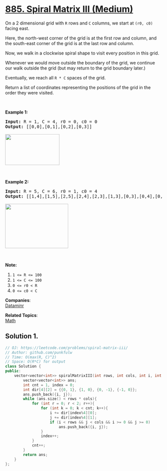 # [885. Spiral Matrix III (Medium)](https://leetcode.com/problems/spiral-matrix-iii/)

<p>On a 2 dimensional grid with <code>R</code> rows and <code>C</code> columns, we start at <code>(r0, c0)</code> facing east.</p>

<p>Here, the north-west corner of the grid is at the&nbsp;first row and column, and the south-east corner of the grid is at the last row and column.</p>

<p>Now, we walk in a clockwise spiral shape to visit every position in this grid.&nbsp;</p>

<p>Whenever we would move outside the boundary of the grid, we continue our walk outside the grid (but may return to the grid boundary later.)&nbsp;</p>

<p>Eventually, we reach all <code>R * C</code> spaces of the grid.</p>

<p>Return a list of coordinates representing the positions of the grid in the order they were visited.</p>

<p>&nbsp;</p>

<p><strong>Example 1:</strong></p>

<pre><strong>Input: </strong>R = <span id="example-input-1-1">1</span>, C = <span id="example-input-1-2">4</span>, r0 = <span id="example-input-1-3">0</span>, c0 = <span id="example-input-1-4">0</span>
<strong>Output: </strong><span id="example-output-1">[[0,0],[0,1],[0,2],[0,3]]</span>

<img alt="" src="https://s3-lc-upload.s3.amazonaws.com/uploads/2018/08/24/example_1.png" style="width: 174px; height: 99px;">
</pre>

<p>&nbsp;</p>

<p><strong>Example 2:</strong></p>

<pre><strong>Input: </strong>R = <span id="example-input-2-1">5</span>, C = <span id="example-input-2-2">6</span>, r0 = <span id="example-input-2-3">1</span>, c0 = <span id="example-input-2-4">4</span>
<strong>Output: </strong><span id="example-output-2">[[1,4],[1,5],[2,5],[2,4],[2,3],[1,3],[0,3],[0,4],[0,5],[3,5],[3,4],[3,3],[3,2],[2,2],[1,2],[0,2],[4,5],[4,4],[4,3],[4,2],[4,1],[3,1],[2,1],[1,1],[0,1],[4,0],[3,0],[2,0],[1,0],[0,0]]</span>

<img alt="" src="https://s3-lc-upload.s3.amazonaws.com/uploads/2018/08/24/example_2.png" style="width: 202px; height: 142px;">
</pre>

<div>
<div>
<p>&nbsp;</p>

<p><strong>Note:</strong></p>

<ol>
	<li><code>1 &lt;= R &lt;= 100</code></li>
	<li><code>1 &lt;= C &lt;= 100</code></li>
	<li><code>0 &lt;= r0 &lt; R</code></li>
	<li><code>0 &lt;= c0 &lt; C</code></li>
</ol>
</div>
</div>


**Companies**:  
[Dataminr](https://leetcode.com/company/dataminr)

**Related Topics**:  
[Math](https://leetcode.com/tag/math/)

## Solution 1.

```cpp
// OJ: https://leetcode.com/problems/spiral-matrix-iii/
// Author: github.com/punkfulw
// Time: O(max(R, C)^2)
// Space: O(R*C) for output
class Solution {
public:
    vector<vector<int>> spiralMatrixIII(int rows, int cols, int i, int j) {
        vector<vector<int>> ans;
        int cnt = 1, index = 0;
        int dir[4][2] = {{0, 1}, {1, 0}, {0, -1}, {-1, 0}};
        ans.push_back({i, j});
        while (ans.size() < rows * cols){
            for (int r = 0; r < 2; r++){
                for (int k = 0; k < cnt; k++){
                    i += dir[index%4][0];
                    j += dir[index%4][1];
                    if (i < rows && j < cols && i >= 0 && j >= 0)
                        ans.push_back({i, j});
                }
                index++;
            }
            cnt++;
        }
        return ans;
    }
};
```
